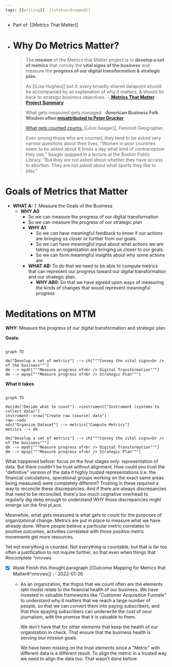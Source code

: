 ```yaml
---
tags: [[writing]], [[status/dropped]] 
---
```


- Part of: [[Metrics That Matter]]
- # Why Do Metrics Matter?
  > The **mission** of the Metrics that Matter project is to **develop a set of metrics** that convey the **vital signs of the business** and measure the **progress of our digital transformation & strategic plan**.
  > 
  > As [[Lisa Hughes]] put it: every broadly shared datapoint should be accompanied by an explanation of why it matters, & should tie back to strategic business objectives.
  > -___[Metrics That Matter Project Summary](https://inquirer.atlassian.net/wiki/spaces/InqDS/pages/418120273/Metrics+that+Matter+project)__
  
  > What gets measured gets managed.
  > -__American Business Folk Wisdom often [misattributed to Peter Drucker](https://www.drucker.institute/thedx/measurement-myopia/)__ 
  
  > [What gets counted counts.](https://data-feminism.mitpress.mit.edu/pub/h1w0nbqp/release/3#n65z2v6y8ow)
  > [[Joni Seager]], Feminist Geographer
  > 
  > Even among those who are counted, they tend to be asked very narrow questions about their lives. “Women in poor countries seem to be asked about 6 times a day what kind of contraception they use,” Seager quipped in a lecture at the Boston Public Library. “But they are not asked about whether they have access to abortion. They are not asked about what sports they like to play.”
# Goals of Metrics that Matter
- **WHAT A:** 1. Measure the Goals of the Business
	- **WHY A0**
		- So we can measure the progress of our digital transformation
		- So we can measure the progress of our strategic plan
		- **WHY A1**
			- So we can have meaningful feedback to know if our actions are bringing us closer or further from our goals.
			- So we can have meaningful input about what actions we are taking as an organization are bringing us closer to our goals.
			- So we can form meaningful insights about why some actions are
		- **WHAT AB:** To do that we need to be able to compute metrics that can represent our progress toward our digital transformation and our strategic plan.
			- **WHY AB0**: So that we have agreed upon ways of measuring the kinds of changes that would represent meaningful progress
# Meditations on MTM

**WHY:** Measure the progress of our digital transformation and strategic plan


**Goals:**
```mermaid

graph TD

dm["Develop a set of metrics"] --> ch["""Convey the vital signs<br /> of the business"""]
dm --> mpdt["""Measure progress of<br /> Digital Transformation"""]
dm --> mpsp["""Measure progress of<br /> Strategic Plan"""]
```


**What it takes**

```mermaid

graph TD

decide["Decide what to count"]-->instrument["Instrument (systems to collect data)"]
instrument-->raw["Create raw (source) data"]
raw-->ods
ods["Organize Dataset"] --> metrics["Compute Metrics"]
metrics --> dm

dm["Develop a set of metrics"] --> ch["""Convey the vital signs<br /> of the business"""]
dm --> mpdt["""Measure progress of<br /> Digital Transformation"""]
dm --> mpsp["""Measure progress of<br /> Strategic Plan"""]
```

What happened before: focus on the final stages only: representation of data. But there couldn't be trust without alignment. How could you trust the "definitive" version of the data if highly trusted representations (i.e. the financial calculations, operational groups working on the exact same areas being measured) were completely different? Trusting in these required a way to reconcile these discrepancies. And if there are always discrepancies that need to be reconciled, there's too much cognative overhead to regularly dig deep enough to understand WHY those discrepancies might emerge iun the first pl,ace.

Meanwhile, what gets measured is what gets to count for the purposes of organizational change. Metrics are put in place to measure what we have already done. Where people believe a particular metric correlates to positive outcomes, activities correlated with those positive metric movements get more resources.

Yet not everything is counted. Not everything is countable, but that is far too often a justification to not inquire further, so that even when things that #incomplete ^nnvvws
- [x] #task Finish this thought paragraph [[Outcome Mapping for Metrics that Matter#^nnvvws]] ✅ 2022-01-26
	- As an organization, the thigns that we count often are the elements taht modst relate to the financial health of our business. We have invested in valuable frameworks like "Customer Acquisition Funnels" to understand why it matters that we reach a large number of people, so that we can convert them into paying subscribers, and that thos epaying subscribers can underwrite the cost of oour journalism, with the promise that it is valuable to them.
	  
	  We don't have that for other elements that keep the health of our organization in check. That ensure that the business health is serving oiur mission goals.
	  
	  We have been missing on the trust elements since a "Metric" with different data is a different result. To align the metric in a trusted way we need to align the data too. That wasn't done before.